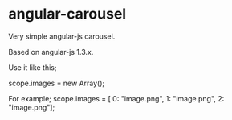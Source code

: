 # angular-carousel
Very simple angular-js carousel.

Based on angular-js 1.3.x.

Use it like this;

 <cite>
<carousel images="images"></carousel>
 </cite>

scope.images = new Array();

For example;
scope.images = [
0: "image.png",
1: "image.png",
2: "image.png"];

